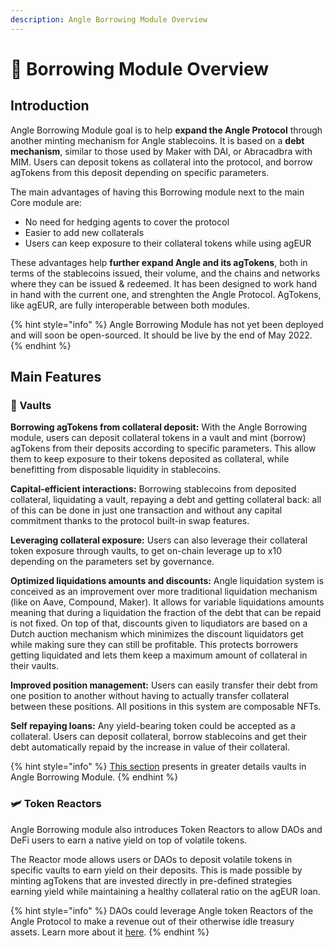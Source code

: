 ```yaml
---
description: Angle Borrowing Module Overview
---
```


# 🔭 Borrowing Module Overview

## Introduction

Angle Borrowing Module goal is to help **expand the Angle Protocol** through another minting mechanism for Angle stablecoins. It is based on a **debt mechanism**, similar to those used by Maker with DAI, or Abracadbra with MIM. Users can deposit tokens as collateral into the protocol, and borrow agTokens from this deposit depending on specific parameters.

The main advantages of having this Borrowing module next to the main Core module are:

- No need for hedging agents to cover the protocol
- Easier to add new collaterals
- Users can keep exposure to their collateral tokens while using agEUR

These advantages help **further expand Angle and its agTokens**, both in terms of the stablecoins issued, their volume, and the chains and networks where they can be issued & redeemed. It has been designed to work hand in hand with the current one, and strenghten the Angle Protocol. AgTokens, like agEUR, are fully interoperable between both modules.

{% hint style="info" %}
Angle Borrowing Module has not yet been deployed and will soon be open-sourced. It should be live by the end of May 2022.
{% endhint %}

## Main Features

### 🏦 Vaults

**Borrowing agTokens from collateral deposit:** With the Angle Borrowing module, users can deposit collateral tokens in a vault and mint (borrow) agTokens from their deposits according to specific parameters. This allow them to keep exposure to their tokens deposited as collateral, while benefitting from disposable liquidity in stablecoins.

**Capital-efficient interactions:** Borrowing stablecoins from deposited collateral, liquidating a vault, repaying a debt and getting collateral back: all of this can be done in just one transaction and without any capital commitment thanks to the protocol built-in swap features.

**Leveraging collateral exposure:** Users can also leverage their collateral token exposure through vaults, to get on-chain leverage up to x10 depending on the parameters set by governance.

**Optimized liquidations amounts and discounts:** Angle liquidation system is conceived as an improvement over more traditional liquidation mechanism (like on Aave, Compound, Maker). It allows for variable liquidations amounts meaning that during a liquidation the fraction of the debt that can be repaid is not fixed. On top of that, discounts given to liqudiators are based on a Dutch auction mechanism which minimizes the discount liquidators get while making sure they can still be profitable. This protects borrowers getting liquidated and lets them keep a maximum amount of collateral in their vaults.

**Improved position management:** Users can easily transfer their debt from one position to another without having to actually transfer collateral between these positions. All positions in this system are composable NFTs.

**Self repaying loans:** Any yield-bearing token could be accepted as a collateral. Users can deposit collateral, borrow stablecoins and get their debt automatically repaid by the increase in value of their collateral.

{% hint style="info" %}
[This section](vaults/) presents in greater details vaults in Angle Borrowing Module.
{% endhint %}

### 🛩 Token Reactors

Angle Borrowing module also introduces Token Reactors to allow DAOs and DeFi users to earn a native yield on top of volatile tokens.

The Reactor mode allows users or DAOs to deposit volatile tokens in specific vaults to earn yield on their deposits. This is made possible by minting agTokens that are invested directly in pre-defined strategies earning yield while maintaining a healthy collateral ratio on the agEUR loan.

{% hint style="info" %}
DAOs could leverage Angle token Reactors of the Angle Protocol to make a revenue out of their otherwise idle treasury assets. Learn more about it [here](../angle-borrowing-module/token-reactor.md).
{% endhint %}
